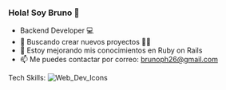 ### Hola! Soy Bruno 👋

- Backend Developer 💻
- 🔭 Buscando crear nuevos proyectos 👨‍💻
- 🌱 Estoy mejorando mis conocimientos en Ruby on Rails
- 📫 Me puedes contactar por correo: brunoph26@gmail.com

Tech Skills: 
![Web_Dev_Icons](https://user-images.githubusercontent.com/87345401/156108783-5ae5eafe-2ae5-4f31-8543-b063a56aa9c7.png)
